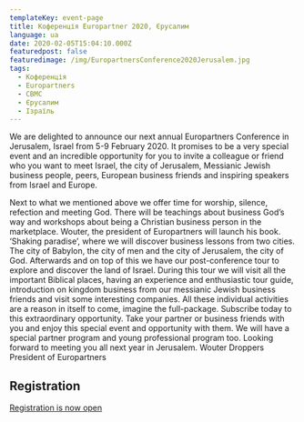 ```yaml
---
templateKey: event-page
title: Коференція Europartner 2020, Єрусалим
language: ua
date: 2020-02-05T15:04:10.000Z
featuredpost: false
featuredimage: /img/EuropartnersConference2020Jerusalem.jpg
tags:
  - Коференція
  - Europartners
  - CBMC
  - Єрусалим 
  - Ізраїль
---
```


We are delighted to announce our next annual Europartners Conference in Jerusalem, Israel from 5-9 February 2020. It promises to be a very special event and an incredible opportunity for you to invite a colleague or friend who you want to meet Israel, the city of Jerusalem, Messianic Jewish business people, peers, European business friends and inspiring speakers from Israel and Europe.

 
Next to what we mentioned above we offer time for worship, silence, refection and meeting God. There will be teachings about business God’s way and workshops about being a Christian business person in the marketplace.
Wouter, the president of Europartners will launch his book. ‘Shaking paradise’, where we will discover business lessons from two cities. The city of Babylon, the city of men and the city of Jerusalem, the city of God.
Afterwards and on top of this we have our post-conference tour to explore and discover the land of Israel. During this tour we will visit all the important Biblical places, having an experience and enthusiastic tour guide, introduction on kingdom business from our messianic Jewish business friends and visit some interesting companies. 
All these individual activities are a reason in itself to come, imagine the full-package. Subscribe today to this extraordinary opportunity.
Take your partner or business friends with you and enjoy this special event and opportunity with them. We will have a special partner program and young professional program too.
Looking forward to meeting you all next year in Jerusalem.
Wouter Droppers
President of Europartners

## Registration

[Registration is now open](https://europartners.org/conference/conference-israel-feb-5-8-2020/conference-costs-registration) 
